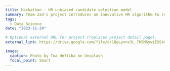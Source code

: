 ```yaml
---
title: Hackathon - HR unbiased candidate selection model
summary: Team 2ad's project introduces an innovative HR algorithm to reduce recruitment biases, combining data analysis with advanced machine learning for fair candidate selection. This solution promotes diversity, improves operational efficiency, and aligns with ethical recruitment standards, marking a significant advancement in inclusive HR practices. Team 2ad - Pierre Clayton, Felix Djumene, Clement Destouesse, Avner El Baz, Thomas Chaigne.
tags:
  - Data Science
date: "2023-11-24"

# Optional external URL for project (replaces project detail page).
external_link: https://drive.google.com/file/d/1QgLyvnz3L_7K5M6ywjESS4dmrPsv1lu1/view?usp=drive_link

image:
  caption: Photo by Toa Heftiba on Unsplash
  focal_point: Smart
---
```

